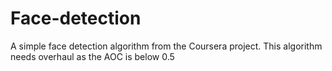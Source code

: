 # Face-detection
A simple face detection algorithm from the Coursera project. This algorithm needs overhaul as the AOC is below 0.5 
